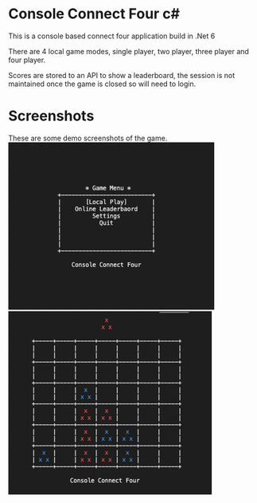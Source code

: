 # Console Connect Four c#

This is a console based connect four application build in .Net 6

There are 4 local game modes, single player, two player, three player and four player.

Scores are stored to an API to show a leaderboard, the session is not maintained once the game is closed so will need to login.

# Screenshots
These are some demo screenshots of the game.
![Homepage](/docs/Menu.png)
![Cues](/docs/SinglePlayer.png)
